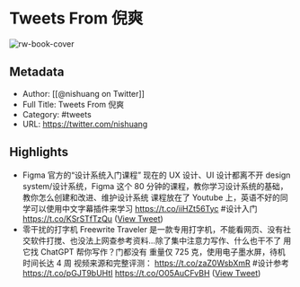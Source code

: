 # Tweets From 倪爽

![rw-book-cover](https://pbs.twimg.com/profile_images/1615204555/bg_green_300x300.jpg)

## Metadata
- Author: [[@nishuang on Twitter]]
- Full Title: Tweets From 倪爽
- Category: #tweets
- URL: https://twitter.com/nishuang

## Highlights
- Figma 官方的“设计系统入门课程”
  现在的 UX 设计、UI 设计都离不开 design system/设计系统，Figma 这个 80 分钟的课程，教你学习设计系统的基础，教你怎么创建和改进、维护设计系统
  课程放在了 Youtube 上，英语不好的同学可以使用中文字幕插件来学习
  https://t.co/iiHZt56Tyc
  #设计入门 https://t.co/KSrSTfTzQu ([View Tweet](https://twitter.com/nishuang/status/1661600734691852289))
- 零干扰的打字机
  Freewrite Traveler 是一款专用打字机，不能看网页、没有社交软件打搅、也没法上网查参考资料…除了集中注意力写作、什么也干不了
  用它找 ChatGPT 帮你写作？门都没有
  重量仅 725 克，使用电子墨水屏，待机时间长达 4 周
  视频来源和完整评测：
  https://t.co/zaZ0WsbXmR
  #设计参考 https://t.co/pGJT9bUHtI https://t.co/O05AuCFvBH ([View Tweet](https://twitter.com/nishuang/status/1694201221001736454))
